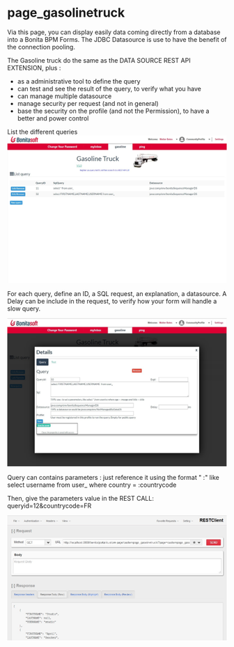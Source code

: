 # page_gasolinetruck

Via this page, you can display easily data coming directly from a database into a Bonita BPM Forms.
The JDBC Datasource is use to have the benefit of the connection pooling.  
 
The Gasoline truck do the same as the DATA SOURCE REST API EXTENSION, plus :
* as a administrative tool to define the query
* can test and see the result of the query, to verify what you have
* can manage multiple datasource
* manage security per request (and not in general)
* base the security on the profile (and not the Permission), to have a better and power control
 
 List the different queries
<img src="screenshoot_list.jpg">

For each query, define an ID, a SQL request, an explanation, a datasource.
A Delay can be include in the request, to verify how your form will handle a slow query.

<img src="screenshoot_query.jpg">

Query can contains parameters : just reference it using the format " :<parametername>" like
select username from user_ where country = :countrycode

Then, give the parameters value in the REST CALL:
queryid=12&countrycode=FR

<img src="screenshoot_RESTCALL.jpg">

